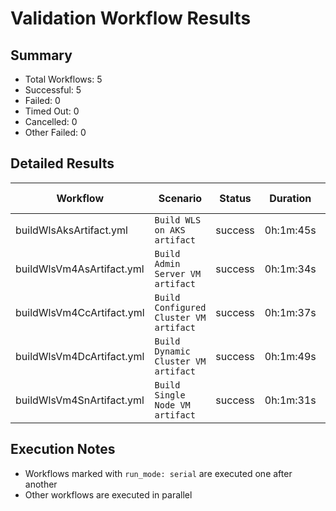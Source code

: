 # Validation Workflow Results

## Summary
- Total Workflows: 5
- Successful: 5
- Failed: 0
- Timed Out: 0
- Cancelled: 0
- Other Failed: 0

## Detailed Results

| Workflow | Scenario | Status | Duration | Run URL |
|----------|----------|---------|-----------|----------|
| buildWlsAksArtifact.yml | `Build WLS on AKS artifact` | success | 0h:1m:45s | [View Run](https://github.com/azure-javaee/weblogic-azure/actions/runs/17903272708) |
| buildWlsVm4AsArtifact.yml | `Build Admin Server VM artifact` | success | 0h:1m:34s | [View Run](https://github.com/azure-javaee/weblogic-azure/actions/runs/17903274340) |
| buildWlsVm4CcArtifact.yml | `Build Configured Cluster VM artifact` | success | 0h:1m:37s | [View Run](https://github.com/azure-javaee/weblogic-azure/actions/runs/17903275754) |
| buildWlsVm4DcArtifact.yml | `Build Dynamic Cluster VM artifact` | success | 0h:1m:49s | [View Run](https://github.com/azure-javaee/weblogic-azure/actions/runs/17903277252) |
| buildWlsVm4SnArtifact.yml | `Build Single Node VM artifact` | success | 0h:1m:31s | [View Run](https://github.com/azure-javaee/weblogic-azure/actions/runs/17903278989) |


## Execution Notes
- Workflows marked with `run_mode: serial` are executed one after another
- Other workflows are executed in parallel
